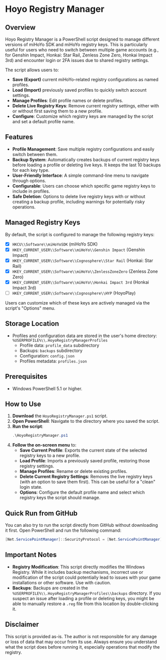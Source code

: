 # Hoyo Registry Manager

## Overview

Hoyo Registry Manager is a PowerShell script designed to manage different versions of miHoYo SDK and miHoYo registry keys. This is particularly useful for users who need to switch between multiple game accounts (e.g., for Genshin Impact, Honkai: Star Rail, Zenless Zone Zero, Honkai Impact 3rd) and encounter login or 2FA issues due to shared registry settings.

The script allows users to:
- **Save (Export)** current miHoYo-related registry configurations as named profiles.
- **Load (Import)** previously saved profiles to quickly switch account settings.
- **Manage Profiles**: Edit profile names or delete profiles.
- **Delete Live Registry Keys**: Remove current registry settings, either with or without first saving them to a new profile.
- **Configure**: Customize which registry keys are managed by the script and set a default profile name.

## Features

- **Profile Management**: Save multiple registry configurations and easily switch between them.
- **Backup System**: Automatically creates backups of current registry keys before loading a profile or deleting live keys. It keeps the last 10 backups for each key type.
- **User-Friendly Interface**: A simple command-line menu to navigate through options.
- **Configurable**: Users can choose which specific game registry keys to include in profiles.
- **Safe Deletion**: Options to delete live registry keys with or without creating a backup profile, including warnings for potentially risky operations.

## Managed Registry Keys

By default, the script is configured to manage the following registry keys:

- [x] `HKCU\\Software\\miHoYoSDK` (miHoYo SDK)
- [x] `HKEY_CURRENT_USER\\Software\\miHoYo\\Genshin Impact` (Genshin Impact)
- [x] `HKEY_CURRENT_USER\\Software\\Cognosphere\\Star Rail` (Honkai: Star Rail)
- [x] `HKEY_CURRENT_USER\\Software\\miHoYo\\ZenlessZoneZero` (Zenless Zone Zero)
- [x] `HKEY_CURRENT_USER\\Software\\miHoYo\\Honkai Impact 3rd` (Honkai Impact 3rd)
- [ ] `HKEY_CURRENT_USER\\Software\\Cognosphere\\HYP` (HoyoPlay)

Users can customize which of these keys are actively managed via the script's "Options" menu.

## Storage Location

- Profiles and configuration data are stored in the user's home directory: `%USERPROFILE%\\.HoyoRegistryManagerProfiles`
  - Profile data: `profile_data` subdirectory
  - Backups: `backups` subdirectory
  - Configuration: `config.json`
  - Profiles metadata: `profiles.json`

## Prerequisites

- Windows PowerShell 5.1 or higher.

## How to Use

1.  **Download** the `HoyoRegistryManager.ps1` script.
2.  **Open PowerShell**: Navigate to the directory where you saved the script.
3.  **Run the script**:
    ```powershell
    .\HoyoRegistryManager.ps1
    ```
4.  **Follow the on-screen menu** to:
    *   **Save Current Profile**: Exports the current state of the selected registry keys to a new profile.
    *   **Load Profile**: Imports a previously saved profile, restoring those registry settings.
    *   **Manage Profiles**: Rename or delete existing profiles.
    *   **Delete Current Registry Settings**: Removes the live registry keys (with an option to save them first). This can be useful for a "clean" login state.
    *   **Options**: Configure the default profile name and select which registry keys the script should manage.

## Quick Run from GitHub

You can also try to run the script directly from GitHub without downloading it first. Open PowerShell and run the following command:

```powershell
[Net.ServicePointManager]::SecurityProtocol = [Net.ServicePointManager]::SecurityProtocol -bor [Net.SecurityProtocolType]::Tls12; Invoke-Expression (New-Object Net.WebClient).DownloadString("https://raw.githubusercontent.com/Alb11747/HoyoRegistryManager/refs/heads/main/HoyoRegistryManager.ps1")
```

## Important Notes

-   **Registry Modification**: This script directly modifies the Windows Registry. While it includes backup mechanisms, incorrect use or modification of the script could potentially lead to issues with your game installations or other software. Use with caution.
-   **Backups**: Backups are created in the `%USERPROFILE%\\.HoyoRegistryManagerProfiles\\backups` directory. If you suspect an issue after loading a profile or deleting keys, you might be able to manually restore a `.reg` file from this location by double-clicking it.

## Disclaimer

This script is provided as-is. The author is not responsible for any damage or loss of data that may occur from its use. Always ensure you understand what the script does before running it, especially operations that modify the registry.
